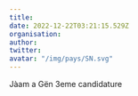 ```yaml
---
title: 
date: 2022-12-22T03:21:15.529Z
organisation: 
author: 
twitter: 
avatar: "/img/pays/SN.svg"
---
```


Jàam a Gën 3eme candidature